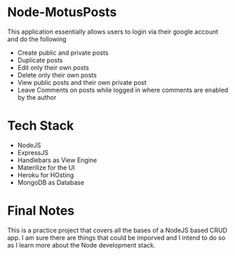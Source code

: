 # Node-MotusPosts
This application essentially allows users to login via their google account and do the following

- Create public and private posts
- Duplicate posts
- Edit only their own posts
- Delete only their own posts
- View public posts and their own private post
- Leave Comments on posts while logged in where comments are enabled by the author

# Tech Stack

- NodeJS
- ExpressJS
- Handlebars as View Engine
- Materilize for the UI
- Heroku for HOsting
- MongoDB as Database

# Final Notes
This is a practice project that covers all the bases of a NodeJS based CRUD app. 
I am sure there are things that could be imporved and I intend to do so as I learn more about the Node development stack. 
